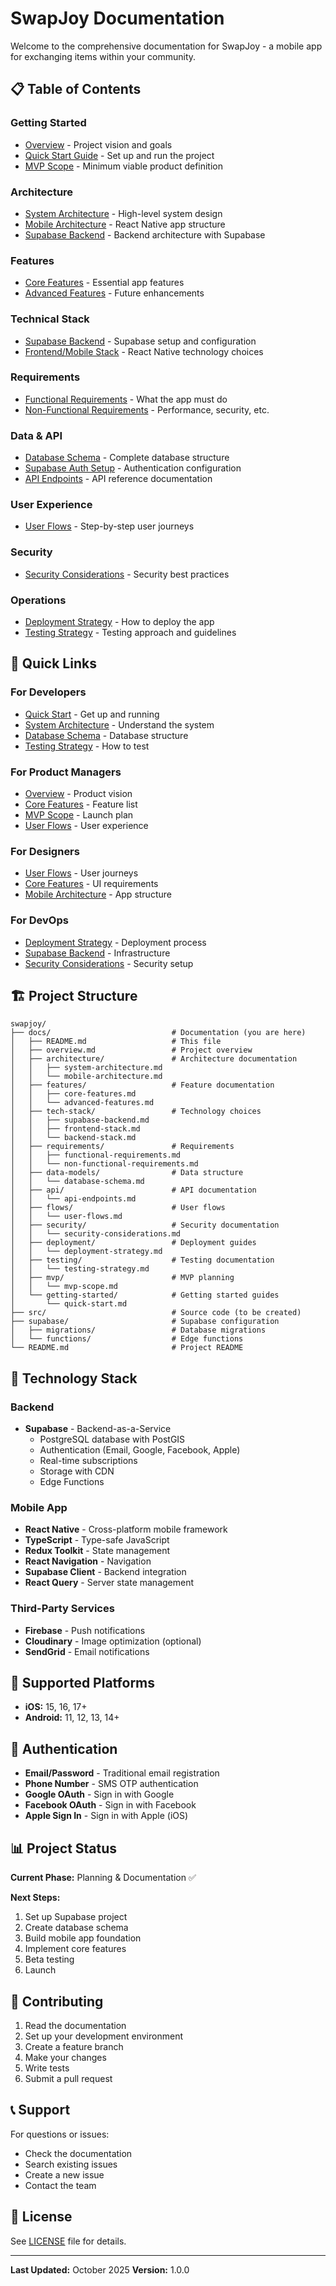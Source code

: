 # SwapJoy Documentation

Welcome to the comprehensive documentation for SwapJoy - a mobile app for exchanging items within your community.

## 📋 Table of Contents

### Getting Started
- [Overview](./overview.md) - Project vision and goals
- [Quick Start Guide](./getting-started/quick-start.md) - Set up and run the project
- [MVP Scope](./mvp/mvp-scope.md) - Minimum viable product definition

### Architecture
- [System Architecture](./architecture/system-architecture.md) - High-level system design
- [Mobile Architecture](./architecture/mobile-architecture.md) - React Native app structure
- [Supabase Backend](./tech-stack/supabase-backend.md) - Backend architecture with Supabase

### Features
- [Core Features](./features/core-features.md) - Essential app features
- [Advanced Features](./features/advanced-features.md) - Future enhancements

### Technical Stack
- [Supabase Backend](./tech-stack/supabase-backend.md) - Supabase setup and configuration
- [Frontend/Mobile Stack](./tech-stack/frontend-stack.md) - React Native technology choices

### Requirements
- [Functional Requirements](./requirements/functional-requirements.md) - What the app must do
- [Non-Functional Requirements](./requirements/non-functional-requirements.md) - Performance, security, etc.

### Data & API
- [Database Schema](./data-models/database-schema.md) - Complete database structure
- [Supabase Auth Setup](./data-models/supabase-auth-setup.md) - Authentication configuration
- [API Endpoints](./api/api-endpoints.md) - API reference documentation

### User Experience
- [User Flows](./flows/user-flows.md) - Step-by-step user journeys

### Security
- [Security Considerations](./security/security-considerations.md) - Security best practices

### Operations
- [Deployment Strategy](./deployment/deployment-strategy.md) - How to deploy the app
- [Testing Strategy](./testing/testing-strategy.md) - Testing approach and guidelines

## 🎯 Quick Links

### For Developers
- [Quick Start](./getting-started/quick-start.md) - Get up and running
- [System Architecture](./architecture/system-architecture.md) - Understand the system
- [Database Schema](./data-models/database-schema.md) - Database structure
- [Testing Strategy](./testing/testing-strategy.md) - How to test

### For Product Managers
- [Overview](./overview.md) - Product vision
- [Core Features](./features/core-features.md) - Feature list
- [MVP Scope](./mvp/mvp-scope.md) - Launch plan
- [User Flows](./flows/user-flows.md) - User experience

### For Designers
- [User Flows](./flows/user-flows.md) - User journeys
- [Core Features](./features/core-features.md) - UI requirements
- [Mobile Architecture](./architecture/mobile-architecture.md) - App structure

### For DevOps
- [Deployment Strategy](./deployment/deployment-strategy.md) - Deployment process
- [Supabase Backend](./tech-stack/supabase-backend.md) - Infrastructure
- [Security Considerations](./security/security-considerations.md) - Security setup

## 🏗️ Project Structure

```
swapjoy/
├── docs/                           # Documentation (you are here)
│   ├── README.md                   # This file
│   ├── overview.md                 # Project overview
│   ├── architecture/               # Architecture documentation
│   │   ├── system-architecture.md
│   │   └── mobile-architecture.md
│   ├── features/                   # Feature documentation
│   │   ├── core-features.md
│   │   └── advanced-features.md
│   ├── tech-stack/                 # Technology choices
│   │   ├── supabase-backend.md
│   │   ├── frontend-stack.md
│   │   └── backend-stack.md
│   ├── requirements/               # Requirements
│   │   ├── functional-requirements.md
│   │   └── non-functional-requirements.md
│   ├── data-models/                # Data structure
│   │   └── database-schema.md
│   ├── api/                        # API documentation
│   │   └── api-endpoints.md
│   ├── flows/                      # User flows
│   │   └── user-flows.md
│   ├── security/                   # Security documentation
│   │   └── security-considerations.md
│   ├── deployment/                 # Deployment guides
│   │   └── deployment-strategy.md
│   ├── testing/                    # Testing documentation
│   │   └── testing-strategy.md
│   ├── mvp/                        # MVP planning
│   │   └── mvp-scope.md
│   └── getting-started/            # Getting started guides
│       └── quick-start.md
├── src/                            # Source code (to be created)
├── supabase/                       # Supabase configuration
│   ├── migrations/                 # Database migrations
│   └── functions/                  # Edge functions
└── README.md                       # Project README

```

## 🚀 Technology Stack

### Backend
- **Supabase** - Backend-as-a-Service
  - PostgreSQL database with PostGIS
  - Authentication (Email, Google, Facebook, Apple)
  - Real-time subscriptions
  - Storage with CDN
  - Edge Functions

### Mobile App
- **React Native** - Cross-platform mobile framework
- **TypeScript** - Type-safe JavaScript
- **Redux Toolkit** - State management
- **React Navigation** - Navigation
- **Supabase Client** - Backend integration
- **React Query** - Server state management

### Third-Party Services
- **Firebase** - Push notifications
- **Cloudinary** - Image optimization (optional)
- **SendGrid** - Email notifications

## 📱 Supported Platforms

- **iOS:** 15, 16, 17+
- **Android:** 11, 12, 13, 14+

## 🔐 Authentication

- **Email/Password** - Traditional email registration
- **Phone Number** - SMS OTP authentication
- **Google OAuth** - Sign in with Google
- **Facebook OAuth** - Sign in with Facebook  
- **Apple Sign In** - Sign in with Apple (iOS)

## 📊 Project Status

**Current Phase:** Planning & Documentation ✅

**Next Steps:**
1. Set up Supabase project
2. Create database schema
3. Build mobile app foundation
4. Implement core features
5. Beta testing
6. Launch

## 🤝 Contributing

1. Read the documentation
2. Set up your development environment
3. Create a feature branch
4. Make your changes
5. Write tests
6. Submit a pull request

## 📞 Support

For questions or issues:
- Check the documentation
- Search existing issues
- Create a new issue
- Contact the team

## 📄 License

See [LICENSE](../LICENSE) file for details.

---

**Last Updated:** October 2025
**Version:** 1.0.0

